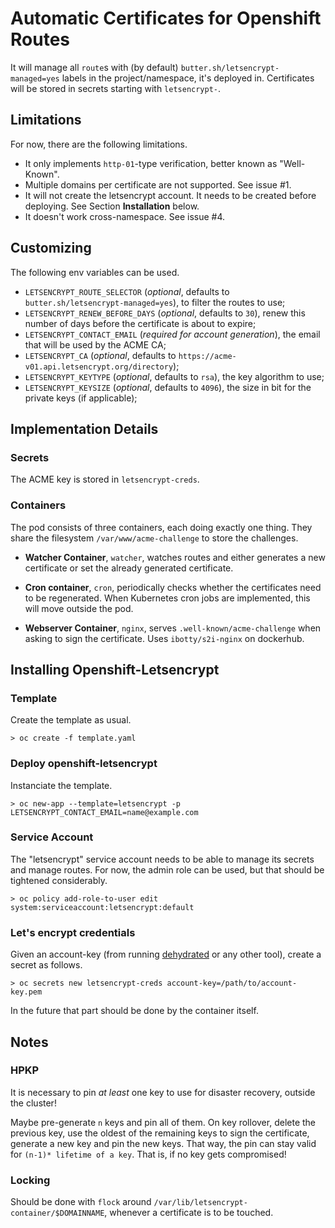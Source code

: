 # Automatic Certificates for Openshift Routes

It will manage all `route`s with (by default) `butter.sh/letsencrypt-managed=yes` labels in the project/namespace, it's deployed in.
Certificates will be stored in secrets starting with `letsencrypt-`.


## Limitations
For now, there are the following limitations.

 * It only implements `http-01`-type verification, better known as "Well-Known".
 * Multiple domains per certificate are not supported. See issue #1.
 * It will not create the letsencrypt account.
   It needs to be created before deploying.
   See Section **Installation** below.
 * It doesn't work cross-namespace. See issue #4.


## Customizing

The following env variables can be used.

 * `LETSENCRYPT_ROUTE_SELECTOR` (*optional*, defaults to `butter.sh/letsencrypt-managed=yes`), to filter the routes to use;
 * `LETSENCRYPT_RENEW_BEFORE_DAYS` (*optional*, defaults to `30`), renew this number of days before the certificate is about to expire;
 * `LETSENCRYPT_CONTACT_EMAIL` (*required for account generation*), the email that will be used by the ACME CA;
 * `LETSENCRYPT_CA` (*optional*, defaults to `https://acme-v01.api.letsencrypt.org/directory`);
 * `LETSENCRYPT_KEYTYPE` (*optional*, defaults to `rsa`), the key algorithm to use;
 * `LETSENCRYPT_KEYSIZE` (*optional*, defaults to `4096`), the size in bit for the private keys (if applicable);



## Implementation Details

### Secrets

The ACME key is stored in `letsencrypt-creds`.


### Containers

The pod consists of three containers, each doing exactly one thing.
They share the filesystem `/var/www/acme-challenge` to store the challenges.

 * **Watcher Container**, `watcher`,
   watches routes and either generates a new certificate or set the already generated certificate.

 * **Cron container**, `cron`,
   periodically checks whether the certificates need to be regenerated.
   When Kubernetes cron jobs are implemented, this will move outside the pod.

 * **Webserver Container**, `nginx`,
   serves `.well-known/acme-challenge` when asking to sign the certificate.
   Uses `ibotty/s2i-nginx` on dockerhub.


## Installing Openshift-Letsencrypt

### Template

Create the template as usual.
```
> oc create -f template.yaml
```

### Deploy openshift-letsencrypt

Instanciate the template.
```
> oc new-app --template=letsencrypt -p LETSENCRYPT_CONTACT_EMAIL=name@example.com
```

### Service Account

The "letsencrypt" service account needs to be able to manage its secrets and manage routes.
For now, the admin role can be used, but that should be tightened considerably.

```
> oc policy add-role-to-user edit system:serviceaccount:letsencrypt:default
```

### Let's encrypt credentials

Given an account-key (from running [dehydrated](https://github.com/lukas2511/dehydrated) or any other tool), create a secret as follows.

```
> oc secrets new letsencrypt-creds account-key=/path/to/account-key.pem
```

In the future that part should be done by the container itself.


## Notes

### HPKP

It is necessary to pin _at least_ one key to use for disaster recovery, outside the cluster!

Maybe pre-generate `n` keys and pin all of them.
On key rollover, delete the previous key, use the oldest of the remaining keys to sign the certificate, generate a new key and pin the new keys.
That way, the pin can stay valid for `(n-1)* lifetime of a key`.
That is, if no key gets compromised!

### Locking

Should be done with `flock` around `/var/lib/letsencrypt-container/$DOMAINNAME`, whenever a certificate is to be touched.
